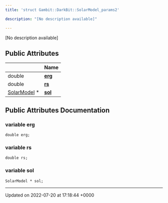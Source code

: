 ```yaml
---
title: 'struct Gambit::DarkBit::SolarModel_params2'

description: "[No description available]"

---
```









[No description available]

## Public Attributes

|                | Name           |
| -------------- | -------------- |
| double | **[erg](/documentation/code/classes/structgambit_1_1darkbit_1_1solarmodel__params2/#variable-erg)**  |
| double | **[rs](/documentation/code/classes/structgambit_1_1darkbit_1_1solarmodel__params2/#variable-rs)**  |
| [SolarModel](/documentation/code/classes/classgambit_1_1darkbit_1_1solarmodel/) * | **[sol](/documentation/code/classes/structgambit_1_1darkbit_1_1solarmodel__params2/#variable-sol)**  |

## Public Attributes Documentation

### variable erg

```
double erg;
```


### variable rs

```
double rs;
```


### variable sol

```
SolarModel * sol;
```


-------------------------------

Updated on 2022-07-20 at 17:18:44 +0000
